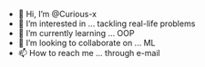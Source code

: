 - 👋 Hi, I’m @Curious-x
- 👀 I’m interested in ... tackling real-life problems
- 🌱 I’m currently learning ... OOP
- 💞️ I’m looking to collaborate on ... ML
- 📫 How to reach me ... through e-mail

<!---
Curious-x/Curious-x is a ✨ special ✨ repository because its `README.md` (this file) appears on your GitHub profile.
You can click the Preview link to take a look at your changes.
--->
